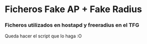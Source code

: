 # Ficheros Fake AP + Fake Radius

### Ficheros utilizados en hostapd y freeradius en el TFG



Queda hacer el script que lo haga :O